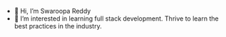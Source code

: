 - 👋 Hi, I’m Swaroopa Reddy 
- 👀 I’m interested in learning full stack development. Thrive to learn the best practices in the industry.
